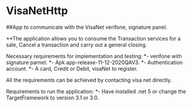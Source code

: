 # VisaNetHttp
##App to communicate with the VisaNet verifone, signature panel.

**The application allows you to consume the Transaction services for a sale, Cancel a transaction and carry out a general closing.

Necessary requirements for implementation and testing:
*- verifone with signature parnet.
*- Apk app-release-11-12-2020QAV3.
*- Authentication account.
*- A card, Credit or Debit, visaNet to register.

All the requirements can be achieved by contacting visa net directly.
 
Requirements to run the application:
*- Have installed .net 5 or change the TargetFramework to version 3.1 or 3.0.
